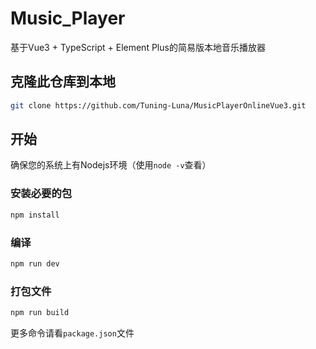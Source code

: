 # Music_Player
基于Vue3 + TypeScript + Element Plus的简易版本地音乐播放器

## 克隆此仓库到本地
```bash
git clone https://github.com/Tuning-Luna/MusicPlayerOnlineVue3.git
```

## 开始
确保您的系统上有Nodejs环境（使用`node -v`查看）

### 安装必要的包
```sh
npm install
```
### 编译

```sh
npm run dev
```

### 打包文件

```sh
npm run build
```
更多命令请看`package.json`文件
